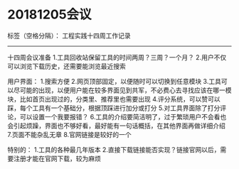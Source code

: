 ﻿# 20181205会议

标签（空格分隔）： 工程实践十四周工作记录

---

   十四周会议准备
1.工具回收站保留工具的时间两周？三周？一个月？
2.用户不仅可以浏览下载历史，还需要能浏览最近搜索


用户界面：
1.搜索方便
2.网页顶部固定，以便随时可以切换到任意模块
3.工具可以尽可能的出现，以便用户能在较多界面见到共军，不必费心去寻找应该在哪一模块，比如首页出现过的，分类里、推荐里也需要出现
4.评分系统，可以赞可以踩，每个工具有一个基础分，根据顶踩进行加分或打分
5.对工具界面除了打分评论，可以设置一个我要报错？
6.工具的介绍要简洁明了，过于繁琐用户不会看也会引起烦躁，界面也不够好看，最好能有一句话概括，在其他界面再做详细介绍
7.页面不能杂乱无章
8.官网链接是较好的一个

特别的：
1.工具的各种最几年版本
2.直接下载链接能否实现？链接官网以后，需要注册才能在官网下载，较为麻烦




